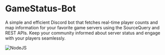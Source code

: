 # GameStatus-Bot

A simple and efficient Discord bot that fetches real-time player counts and map information for your favorite game servers using the SourceQuery and REST APIs. Keep your community informed about server status and engage with your players seamlessly.

![NodeJS](https://img.shields.io/badge/Node.js-339933.svg?style=for-the-badge&logo=nodedotjs&logoColor=white)
